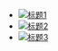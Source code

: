 - [![标题1](https://a.disquscdn.com/get?url=https%3A%2F%2Fcdn.jsdelivr.net%2Fgh%2FBorber%2FPublicPic1%2FheadImg%2Fhead.png&key=BNYXQ43T74WVAbMs-GEi9A&w=800&h=150)](https://example.com/ "标题1")
- [![标题2](https://a.disquscdn.com/get?url=https%3A%2F%2Fcdn.jsdelivr.net%2Fgh%2FBorber%2FPublicPic1%2FheadImg%2Fhead.png&key=BNYXQ43T74WVAbMs-GEi9A&w=800&h=150)](https://example.com/ "标题2")
- [![标题3](https://a.disquscdn.com/get?url=https%3A%2F%2Fcdn.jsdelivr.net%2Fgh%2FBorber%2FPublicPic1%2FheadImg%2Fhead.png&key=BNYXQ43T74WVAbMs-GEi9A&w=800&h=150)](https://example.com/ "标题3")
